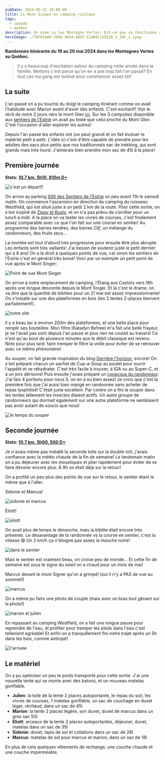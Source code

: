 ```yaml
---
pubDate: 2024-05-21 19:00:00
title: Le Mont Singer en camping rustique
tags:
  - canada
  - quebec
description: On aime ça les Montagne Vertes! Est-ce que ça fonctionne avec un sac plus petit?
heroImage: ./7DF05AAD-3956-4654-8ACF-C1408C155538_1_105_c.jpeg
---
```


**Randonnée itinérante du 19 au 20 mai 2024 dans les Montagnes Vertes au Québec.**

> Il y a beaucoup d'excitation autour du camping cette année dans la famille. Mettons c'est parce qu'on en a pas trop fait l'an passé? En tout cas ma gang est motivé pour commencer assez tôt!

## La suite

L'an passé on a pu touché du doigt le camping itinérant comme on avait l'habitude avec Marion avant d'avoir des enfants. C'est excitant!! Voir le récit de notre 2 jours vers le mont Glen [ici](/le-mont-glen-en-camping-rustique). Sur les 3 _campsites_ disponible aux [sentiers de l'Estrie](https://www.lessentiersdelestrie.qc.ca/) on avait pu testé que celui proche du _Mont Glen_. C'est l'occasion d'aller explorer les autres!

Depuis l'an passé les enfants ont (un peu) grandi et on fait évoluer le matériel petit à petit. L'idée ici c'est d'être capable de prendre pour les adultes des sacs plus petits que nos traditionnels sac de trekking, qui sont grands mais très lourd. J'aimerais bien prendre mon sac de 45l à la place!

## Première journée

**Stats: [10.7 km, 5h10, 810m D+](https://www.strava.com/activities/11457413750)**

![c'est un départ!!](./7DF05AAD-3956-4654-8ACF-C1408C155538_1_105_c.jpeg)

On arrive au parking [S06 des Sentiers de l'Estrie](http://maps.google.ca/?daddr=45.1579328,-72.3950673) un peu avant 11h le samedi matin. On commence l'ascension en direction du camping du ruisseau Westfield, qui est situé juste à un petit 2 km de la route. Pour cette sortie, on s'est inspiré de [Zippy et Rusty](https://derrierelhorizon.home.blog/alimentation-en-longue-randonnee-pedestre/), et on n'a pas prévu de s’arrêter pour un lunch à midi. A la place on va tester les vivres de courses, c'est finalement assez comparable avec ce que l'on fait sur une course en sentier! Au programme des barres tendres, des barres _Clif_, un mélange du randonneurs, des fruits secs...

La montée est tout d'abord très progressive pour ensuite être plus abrupte. Les enfants sont très vaillants! J'ai besoin de soutenir juste le petit dernier qui a 8 ans! On a le droit à quelques points de vue, car sinon les sentiers de l'Estrie c'est en général très boisé! Voici par un exemple un petit point de vue après le Mont Singer:

![Point de vue Mont Singer](./6969FDC9-9ED2-4B5A-9A2D-91A01B702B96_1_105_c.jpeg)

On arrive à notre emplacement de camping, l’Étang aux Castors vers 16h après une longue descente depuis le Mont Singer. Et là c'est le drame, on va dire que la quantité de bibittes pour un 21 mai est assez impressionnante! On s'installe sur une des plateformes en bois (les 2 tentes 2-places tiennent parfaitement!).

![notre site](./C810E0C4-F935-4018-AE25-87B0D502AD7D_1_105_c.jpeg)

Il y a beau lac à environ 200m des plateformes, et une belle place pour remplir ses bouteilles. Mon filtre (Katadyn Befree) m'a fait une belle frayeur, je ne l'avait pas sorti depuis l'an passé et plus rien ne coulait au travers! Ce n'est qu'au bout de plusieurs minutes que le débit classique est revenu. Note pour plus tard: faire tremper le filtre la veille pour éviter de se retrouver avec ce même phénomène!

Au souper, on fait grande inspiration du blog [Derrière l'horizon](https://derrierelhorizon.home.blog/alimentation-en-longue-randonnee-pedestre/), encore! On s'est préparé chacun un sachet de Cup-a-Soup au poulet pour ouvrir l'appétit et se réhydrater. C'est très facile à trouver, à IGA ou au Super-C, et à un prix dérisoire! Puis ensuite j'avais préparé un [couscous du randonneur](https://derrierelhorizon.home.blog/couscous-du-randonneur/). J'ai fais 4 portions pour nous 5, on en a eu bien assez! Je crois que c'est la première fois que j'ai aussi bien mangé en randonnée sans acheter de repas lyophilisé! C'était juste excellent. Par contre on a fini le souper dans les tentes tellement les insectes étaient actifs. Un autre groupe de randonneurs qui dormait également sur une autre plateforme ne semblaient pas avoir autant de soucis que nous!

![le temps du souper](./8BA2E85C-5F06-4B78-9787-6101380A41B6_1_105_c.jpeg)

## Seconde journée

**Stats: [10.7 km, 5h00, 500 D+](https://www.strava.com/activities/11457413750)**

Je n'avais même pas installé la seconde toile sur la double-toit, j'avais confiance avec la météo chaude de la fin de semaine! Le lendemain matin on a pu déjeuner avec les moustiques et plier rapidement pour éviter de se faire dévorer encore plus. À 9h on était déjà sur le retour!

On a profité un peu plus des points de vue sur le retour, le sentier étant le même que à l'aller.

Sidonie et Marcus!

![sidonie et marcus](./DB15E271-A356-4816-BD93-D3A9D7D968E2_1_105_c.jpeg)

Eliott!

![eliott](./8380EC7B-A12A-4D4A-B4EC-BF1323810312_1_105_c.jpeg)

On avait plus de temps le dimanche, mais la bibitte était encore très présente. Le désavantage de la randonnée vs la course en sentier, c'est la vitesse 😅 Un 2 km/h ça n'éloigne pas assez la mouche noire!

![dans le sentier](./38A9BA02-5D64-4E9F-94C6-1A6252E6F3AC_1_105_c.jpeg)

Mais le sentier est vraiment beau, on croise peu de monde... Et cette fin de semaine est sous le signe du soleil on a chaud pour un mois de mai!

Marcus devant le mont Signer qu'on a grimpé! (oui il n'y a PAS de vue au sommet!)

![marcus](./31634EB8-B8C1-4D37-A0AF-41FD38B35819_1_105_c.jpeg)

On a même pu faire une photo de couple (mais avec un bras tout gênant sur la photo!)

![marion et julien](./A1D6C7CE-BF9F-4B1D-A42A-A20C0B54E7AA_1_105_c.jpeg)

En repassant au camping Westfield, on a fait une longue pause pour reprendre de l'eau, et profiter pour tremper les pieds dans l'eau c'est tellement agréable! Et enfin on a tranquillement fini notre trajet après un 5h dans les bois, comme anticipé!

![l'arrivée](./CCCF1CBD-355C-4ECE-95A1-9CD8ED404DC2_1_105_c.jpeg)

## Le matériel

On a pu optimiser un peu le poids transporté pour cette sortie. J'ai une nouvelle tente qui se monte avec des batons, et un nouveau matelas gonflable.

- **Julien**: la toile de la tente 2 places autoportante, le repas du soir, les vivres de courses, 1 matelas gonflable, un sac de couchage en duvet léger, réchaud, dans un sac de 45l
- **Marion**: la tente 2 places légère, son duvet, duvet de marcus dans un gros sac 50l
- **Eliott**: arceaux de la tente 2 places autoportantes, déjeuner, duvet, matelas dans un sac de 35l
- **Sidonie**: duvet, tapis de sol et collations dans un sac de 28l
- **Marcus**: matelas de sol pour marcus et marion, dans un sac de 18l

En plus de cela quelques vêtements de rechange, une couche chaude et une couche imperméable.
